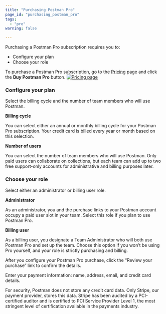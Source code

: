 ```yaml
---
title: "Purchasing Postman Pro"
page_id: "purchasing_postman_pro"
tags: 
  - "pro"
warning: false

---
```


Purchasing a Postman Pro subscription requires you to:

* Configure your plan
* Choose your role

To purchase a Postman Pro subscription, go to the [Pricing](https://www.getpostman.com/pricing) page and click the **Buy Postman Pro** button.
[![Pricing page](https://assets.postman.com/postman-docs/pricing-page.png)](https://assets.postman.com/postman-docs/pricing-page.png)

### Configure your plan

Select the billing cycle and the number of team members who will use Postman.

**Billing cycle**

You can select either an annual or monthly billing cycle for your Postman Pro subscription. Your credit card is billed every year or month based on this selection.

**Number of users**

You can select the number of team members who will use Postman. Only paid users can collaborate on collections, but each team can add up to two free support-only accounts for administrative and billing purposes later.

### Choose your role
Select either an administrator or billing user role. 

**Administrator**
  
As an administrator, you and the purchase links to your Postman account occupy a paid user slot in your team. Select this role if you plan to use Postman Pro.

**Billing user**
  
As a billing user, you designate a Team Administrator who will both use Postman Pro and set up the team. Choose this option if you won’t be using Pro yourself, and your role is strictly purchasing and billing.

After you configure your Postman Pro purchase, click the “Review your purchase” link to confirm the details.

Enter your payment information: name, address, email, and credit card details. 

For security, Postman does not store any credit card data. Only Stripe, our payment provider, stores this data. Stripe has been audited by a PCI-certified auditor and is certified to PCI Service Provider Level 1, the most stringent level of certification available in the payments industry.
